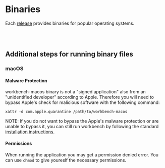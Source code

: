 # Binaries
Each [release](https://github.com/mjordan/islandora_workbench/releases) provides binaries for popular operating systems.
  
 <br/>
 <br/>
  
## Additional steps for running binary files

### macOS
#### Malware Protection

workbench-macos binary is not a "signed application" also from an "unidentified developer" according to Apple. Therefore you will need to bypass Apple's check for malicious software with the following command:

`xattr -d com.apple.quarantine /path/to/workbench-macos`

NOTE: If you do not want to bypass the Apple's malware protection or are unable to bypass it, you can still run workbench by following the standard [installation instructions](/islandora_workbench_docs/installation). 

#### Permissions
When running the application you may get a permission denied error. You can use `chmod` to give youreslf the necessary permissions.
